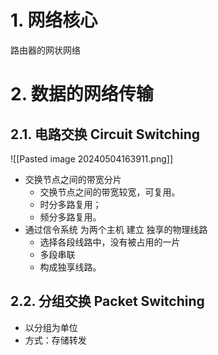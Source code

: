 # 1. 网络核心
路由器的网状网络
# 2. 数据的网络传输
## 2.1. 电路交换 Circuit Switching
![[Pasted image 20240504163911.png]]
- 交换节点之间的带宽分片
	- 交换节点之间的带宽较宽，可复用。
	- 时分多路复用；
	- 频分多路复用。
- 通过信令系统 为两个主机 建立 独享的物理线路
	- 选择各段线路中，没有被占用的一片
	- 多段串联
	- 构成独享线路。
## 2.2. 分组交换 Packet Switching
- 以分组为单位
- 方式：存储转发

